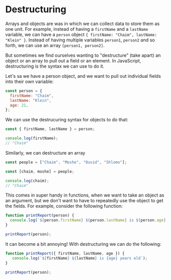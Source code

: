 # Destructuring

Arrays and objects are was in which we can collect data to store them as one unit. For example, instead of having a `firstName` and a `lastName` variable, we can have a `person` object `{ firstName: "Chaim", lastName: "Klein" }`. Instead of having multiple variables `person1`, `person2` and so forth, we can use an array `[person1, person2]`.

But sometimes we find ourselves wanting to "destructure" (take apart) an object or an array to pull out a field or an element. In JavaScript, destructuring is the syntax we can use to do it.

Let's sa we have a person object, and we want to pull out individual fields into their own variable:

```javascript
const person = {
  firstName: "Chaim",
  lastName: "Klein",
  age: 21,
};
```

We can use the destrucuring syntax for objects to do that:

```javascript
const { firstName, lastName } = person;

console.log(firstName);
// "Chaim"
```

Similarly, we can destructure an array

```javascript
const people = ["Chaim", "Moshe", "Duvid", "Shlomo"];

const [chaim, moshe] = people;

console.log(chaim);
// "Chaim"
```

This comes in super handy in functions, when we want to take an object as an argument, but we don't want to have to repeatedly use the object to get the fields. For example, consider the following function:

```javascript
function printReport(person) {
  console.log(`${person.firstName} ${person.lastName} is ${person.age} years old`);
}

printReport(person);
```

It can become a bit annoying! With destructuring we can do the following:

```javascript
function printReport({ firstName, lastName, age }) {
   console.log(`${firstName} ${lastName} is {age} years old`);
}

printReport(person);
```
